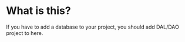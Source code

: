 ﻿# What is this?

 If you have to add a database to your project, you should add DAL/DAO project to here.